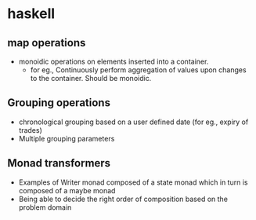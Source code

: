 haskell
=======

map operations
--------------
* monoidic operations on elements inserted into a container. 
	* for eg., Continuously perform aggregation of values upon changes to the container. Should be monoidic.

Grouping operations
-------------------
* chronological grouping based on a user defined date (for eg., expiry of trades)
* Multiple grouping parameters

Monad transformers
------------------
* Examples of Writer monad composed of a state monad which in turn is composed of a maybe monad
* Being able to decide the right order of composition based on the problem domain
